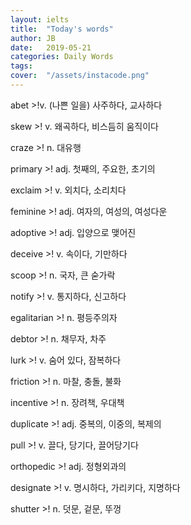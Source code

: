 ```yaml
---
layout: ielts
title:  "Today's words"
author: JB
date:   2019-05-21
categories: Daily Words
tags:	
cover:  "/assets/instacode.png"
---
```


abet >!v. (나쁜 일을) 사주하다, 교사하다

skew >! v. 왜곡하다, 비스듬히 움직이다

craze >! n. 대유행

primary >! adj. 첫째의, 주요한, 초기의

exclaim >! v. 외치다, 소리치다

feminine >! adj. 여자의, 여성의, 여성다운

adoptive >! adj. 입양으로 맺어진

deceive >! v. 속이다, 기만하다

scoop >! n. 국자, 큰 숟가락

notify >! v. 통지하다, 신고하다 

egalitarian >! n. 평등주의자

debtor >! n. 채무자, 차주

lurk >! v. 숨어 있다, 잠복하다

friction >! n. 마찰, 충돌, 불화

incentive >! n. 장려책, 우대책

duplicate >! adj. 중복의, 이중의, 복제의

pull >! v. 끌다, 당기다, 끌어당기다

orthopedic >! adj. 정형외과의

designate >! v. 명시하다, 가리키다, 지명하다

shutter >! n. 덧문, 겉문, 뚜껑
